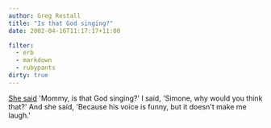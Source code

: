 ```yaml
---
author: Greg Restall
title: "Is that God singing?"
date: 2002-04-16T11:17:17+11:00

filter:
  - erb
  - markdown
  - rubypants
dirty: true
---
```

[She said](http://www.tmtm.com/sam/articles/reviews.cgi/11) 'Mommy, is that God singing?' I said, 'Simone, why would you think that?' And she said, 'Because his voice is funny, but it doesn't make me laugh.'



